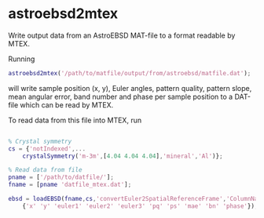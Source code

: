 # astroebsd2mtex

Write output data from an AstroEBSD MAT-file to a format readable by MTEX.

Running

```matlab
astroebsd2mtex('/path/to/matfile/output/from/astroebsd/matfile.dat');
```

will write sample position (x, y), Euler angles, pattern quality, pattern slope, mean angular error, band number and phase per sample position to a DAT-file which can be read by MTEX.

To read data from this file into MTEX, run

```matlab

% Crystal symmetry
cs = {'notIndexed',...
    crystalSymmetry('m-3m',[4.04 4.04 4.04],'mineral','Al')};

% Read data from file
pname = ['/path/to/datfile/'];
fname = [pname 'datfile_mtex.dat'];

ebsd = loadEBSD(fname,cs,'convertEuler2SpatialReferenceFrame','ColumnNames',...
    {'x' 'y' 'euler1' 'euler2' 'euler3' 'pq' 'ps' 'mae' 'bn' 'phase'});
```

